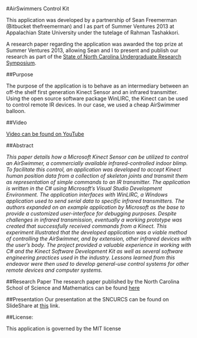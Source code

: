 #AirSwimmers Control Kit

This application was developed by a partnership of Sean Freemerman (Bitbucket thefreemerman) and I as part of Summer Ventures 2013 at Appalachian State University under the tutelage of Rahman Tashakkori. 

A research paper regarding the application was awarded the top prize at Summer Ventures 2013, allowing Sean and I to present and publish our research as part of the [State of North Carolina Undergraduate Research Symposium](http://www.sncurcs.org/). 

##Purpose

The purpose of the application is to behave as an intermediary between an off-the shelf first generation Kinect Sensor and an infrared transmitter. Using the open source software package WinLIRC, the Kinect can be used to control remote IR devices. In our case, we used a cheap AirSwimmer balloon. 


##Video

[Video can be found on YouTube](http://www.youtube.com/watch?v=FZ-ZB5OkFgE)

##Abstract

*This paper details how a Microsoft Kinect Sensor can be utilized to control an AirSwimmer, a commercially available infrared-controlled indoor blimp. To facilitate this control, an application was developed to accept Kinect human position data from a collection of skeleton joints and transmit them as representation of simple commands to an IR transmitter. The application is written in the C# using Microsoft’s Visual Studio Development Environment. The application interfaces with WinLIRC, a Windows application used to send serial data to specific infrared transmitters. The authors expanded on an example application by Microsoft as the base to provide a customized user-interface for debugging purposes. Despite challenges in infrared transmission, eventually a working prototype was created that successfully received commands from a Kinect. This experiment illustrated that the developed application was a viable method of controlling the AirSwimmer, and by extension, other infrared devices with the user’s body. The project provided a valuable experience in working with C# and the Kinect Software Development Kit as well as several software engineering practices used in the industry. Lessons learned from this endeavor were then used to develop general-use control systems for other remote devices and computer systems.*

##Research Paper
The research paper published by the North Carolina School of Science and Mathematics can be found [here](https://docs.google.com/document/d/1SaZCLNHebKGjkCv4mMH446-lHbUzXrhML_pGjRPPRzo/edit)

##Presentation
Our presentation at the SNCURCS can be found on SlideShare at [this](http://www.slideshare.net/AkhilAcharya1/leveraging-the-kinect-sdk-to-control-a-remote-device-29597141) link. 



##License: 

This application is governed by the MIT license 
